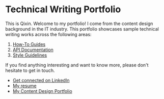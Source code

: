 # Technical Writing Portfolio
This is Qixin. Welcome to my portfolio! I come from the content design background in the IT industry. This portfolio showcases sample technical writing works across the following areas:
1. [How-To Guides](https://github.com/qxx-1010/portfolio-qixin/blob/cfec1dfe5445540f79b4fbe79576e958a0ee2a85/How-to%20guides%20sample.md)
2. [API Documentation](https://github.com/qxx-1010/portfolio-qixin/blob/8d70785f2a27aabc2947ba8c4857c67fd77139e4/API%20documentation%20sample.md)
3. [Style Guidelines](https://github.com/qxx-1010/portfolio-qixin/blob/b0e57685586c8879beb9a6f4017f2420d8b765b9/Style%20guidelines%20sample.md)

If you find anything interesting and want to know more, please don't hesitate to get in touch. 
* [Get connected on LinkedIn](https://www.linkedin.com/in/qixin-xu-474758161/)
* [My resume](https://www.notion.so/Qixin-Xu-Freelancer-1cad1241e52d80848ae0f425acd6b31d)
* [My Content Design Portfolio](https://www.notion.so/Qixin-Xu-s-Portfolio-67dc3210689848da867ce3160188c4c1)
